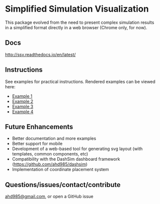 # Simplified Simulation Visualization

This package evolved from the need to present complex simulation results in a simplified format directly in a web browser (Chrome only, for now).

## Docs
http://ssv.readthedocs.io/en/latest/

## Instructions

See examples for practical instructions.  Rendered examples can be viewed here:
* [Example 1](http://htmlpreview.github.com/?https://github.com/ahd985/ssv/blob/master/examples/example_1/example_1.html)
* [Example 2](http://htmlpreview.github.com/?https://github.com/ahd985/ssv/blob/master/examples/example_2/example_2.html)
* [Example 3](http://htmlpreview.github.com/?https://github.com/ahd985/ssv/blob/master/examples/example_3/example_3.html)
* [Example 4](http://htmlpreview.github.com/?https://github.com/ahd985/ssv/blob/master/examples/example_4/example_4.html)

## Future Enhancements
* Better documentation and more examples
* Better support for mobile
* Development of a web-based tool for generating svg layout (with templates, common components, etc)
* Compatibility with the DashSim dashboard framework (https://github.com/ahd985/dashsim)
* Implementation of coordinate placement system

## Questions/issues/contact/contribute

ahd985@gmail.com, or open a GitHub issue